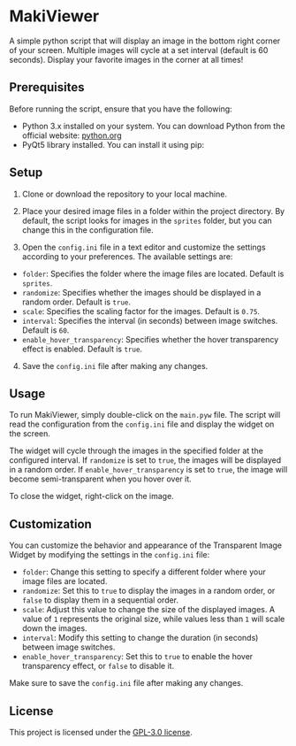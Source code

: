 # MakiViewer
A simple python script that will display an image in the bottom right corner of your screen. Multiple images will cycle at a set interval (default is 60 seconds). Display your favorite images in the corner at all times!
## Prerequisites 
Before running the script, ensure that you have the following: 
- Python 3.x installed on your system. You can download Python from the official website: [python.org](https://www.python.org) 
- PyQt5 library installed. You can install it using pip:
## Setup

1. Clone or download the repository to your local machine.

2. Place your desired image files in a folder within the project directory. By default, the script looks for images in the `sprites` folder, but you can change this in the configuration file.

3. Open the `config.ini` file in a text editor and customize the settings according to your preferences. The available settings are:
 - `folder`: Specifies the folder where the image files are located. Default is `sprites`.
 - `randomize`: Specifies whether the images should be displayed in a random order. Default is `true`.
 - `scale`: Specifies the scaling factor for the images. Default is `0.75`.
 - `interval`: Specifies the interval (in seconds) between image switches. Default is `60`.
 - `enable_hover_transparency`: Specifies whether the hover transparency effect is enabled. Default is `true`.

4. Save the `config.ini` file after making any changes.

## Usage

To run MakiViewer, simply double-click on the `main.pyw` file. The script will read the configuration from the `config.ini` file and display the widget on the screen.

The widget will cycle through the images in the specified folder at the configured interval. If `randomize` is set to `true`, the images will be displayed in a random order. If `enable_hover_transparency` is set to `true`, the image will become semi-transparent when you hover over it.

To close the widget, right-click on the image.

## Customization

You can customize the behavior and appearance of the Transparent Image Widget by modifying the settings in the `config.ini` file:

- `folder`: Change this setting to specify a different folder where your image files are located.
- `randomize`: Set this to `true` to display the images in a random order, or `false` to display them in a sequential order.
- `scale`: Adjust this value to change the size of the displayed images. A value of `1` represents the original size, while values less than `1` will scale down the images.
- `interval`: Modify this setting to change the duration (in seconds) between image switches.
- `enable_hover_transparency`: Set this to `true` to enable the hover transparency effect, or `false` to disable it.

Make sure to save the `config.ini` file after making any changes.

## License

This project is licensed under the [GPL-3.0 license](LICENSE).